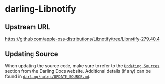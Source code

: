 # darling-Libnotify

## Upstream URL

https://github.com/apple-oss-distributions/Libnotify/tree/Libnotify-279.40.4

## Updating Source

When updating the source code, make sure to refer to the [`Updating Sources`](https://docs.darlinghq.org/contributing/updating-sources/index.html#updating-sources) section from the Darling Docs website. Additional details (if any) can be found in [`darling/notes/UPDATE_SOURCE.md`](darling/notes/UPDATE_SOURCE.md).